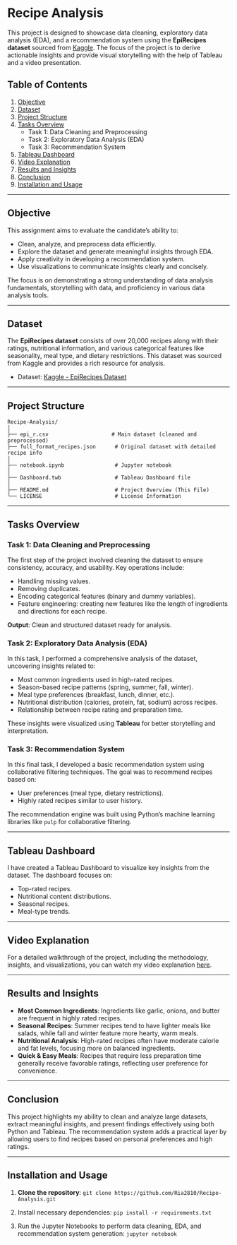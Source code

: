 # Recipe Analysis

This project is designed to showcase data cleaning, exploratory data analysis (EDA), and a recommendation system using the **EpiRecipes dataset** sourced from [Kaggle](https://www.kaggle.com/datasets/hugodarwood/epirecipes ). The focus of the project is to derive actionable insights and provide visual storytelling with the help of Tableau and a video presentation.

## Table of Contents

1. [Objective](#objective)
2. [Dataset](#dataset)
3. [Project Structure](#project-structure)
4. [Tasks Overview](#tasks-overview)
    - Task 1: Data Cleaning and Preprocessing
    - Task 2: Exploratory Data Analysis (EDA)
    - Task 3: Recommendation System
5. [Tableau Dashboard](#tableau-dashboard)
6. [Video Explanation](#video-explanation)
7. [Results and Insights](#results-and-insights)
8. [Conclusion](#conclusion)
9. [Installation and Usage](#installation-and-usage)

---

## Objective

This assignment aims to evaluate the candidate’s ability to:

- Clean, analyze, and preprocess data efficiently.
- Explore the dataset and generate meaningful insights through EDA.
- Apply creativity in developing a recommendation system.
- Use visualizations to communicate insights clearly and concisely.
  
The focus is on demonstrating a strong understanding of data analysis fundamentals, storytelling with data, and proficiency in various data analysis tools.

---

## Dataset

The **EpiRecipes dataset** consists of over 20,000 recipes along with their ratings, nutritional information, and various categorical features like seasonality, meal type, and dietary restrictions. This dataset was sourced from Kaggle and provides a rich resource for analysis.

- Dataset: [Kaggle - EpiRecipes Dataset](https://www.kaggle.com/datasets/hugodarwood/epirecipes )

---

## Project Structure
```
Recipe-Analysis/
│
├── epi_r.csv                    # Main dataset (cleaned and preprocessed)
├── full_format_recipes.json      # Original dataset with detailed recipe info
│
├── notebook.ipynb                # Jupyter notebook
│
├── Dashboard.twb                 # Tableau Dashboard file
│
├── README.md                     # Project Overview (This File)
└── LICENSE                       # License Information
```
---

## Tasks Overview

### Task 1: Data Cleaning and Preprocessing
The first step of the project involved cleaning the dataset to ensure consistency, accuracy, and usability. Key operations include:
- Handling missing values.
- Removing duplicates.
- Encoding categorical features (binary and dummy variables).
- Feature engineering: creating new features like the length of ingredients and directions for each recipe.

**Output**: Clean and structured dataset ready for analysis.

### Task 2: Exploratory Data Analysis (EDA)
In this task, I performed a comprehensive analysis of the dataset, uncovering insights related to:
- Most common ingredients used in high-rated recipes.
- Season-based recipe patterns (spring, summer, fall, winter).
- Meal type preferences (breakfast, lunch, dinner, etc.).
- Nutritional distribution (calories, protein, fat, sodium) across recipes.
- Relationship between recipe rating and preparation time.

These insights were visualized using **Tableau** for better storytelling and interpretation.

### Task 3: Recommendation System
In this final task, I developed a basic recommendation system using collaborative filtering techniques. The goal was to recommend recipes based on:
- User preferences (meal type, dietary restrictions).
- Highly rated recipes similar to user history.

The recommendation engine was built using Python’s machine learning libraries like `pulp` for collaborative filtering.

---

## Tableau Dashboard

I have created a Tableau Dashboard to visualize key insights from the dataset. The dashboard focuses on:
- Top-rated recipes.
- Nutritional content distributions.
- Seasonal recipes.
- Meal-type trends.

---

## Video Explanation

For a detailed walkthrough of the project, including the methodology, insights, and visualizations, you can watch my video explanation [here](https://youtu.be/nTW0CzUH6-o?si=4c2i3l_MmVjmXMm6).

---

## Results and Insights

- **Most Common Ingredients**: Ingredients like garlic, onions, and butter are frequent in highly rated recipes.
- **Seasonal Recipes**: Summer recipes tend to have lighter meals like salads, while fall and winter feature more hearty, warm meals.
- **Nutritional Analysis**: High-rated recipes often have moderate calorie and fat levels, focusing more on balanced ingredients.
- **Quick & Easy Meals**: Recipes that require less preparation time generally receive favorable ratings, reflecting user preference for convenience.

---

## Conclusion

This project highlights my ability to clean and analyze large datasets, extract meaningful insights, and present findings effectively using both Python and Tableau. The recommendation system adds a practical layer by allowing users to find recipes based on personal preferences and high ratings.

---

## Installation and Usage

1. **Clone the repository**:
   ```git clone https://github.com/Ria2810/Recipe-Analysis.git```

2. Install necessary dependencies:
```pip install -r requirements.txt```

3. Run the Jupyter Notebooks to perform data cleaning, EDA, and recommendation system generation:
```jupyter notebook```


